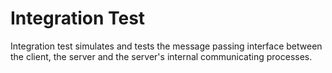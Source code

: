 # Integration Test

Integration test simulates and tests the message passing interface between the client, the server and the server's internal communicating processes.
